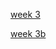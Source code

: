 [week 3](https://medium.com/@ufkenedy/my-journey-into-the-world-of-markdown-week-3-with-arewa-datascience-fellowship-b3cbc94f34cf)

[week 3b](https://medium.com/@ufkenedy/week-3b-recap-diving-into-vscode-for-data-science-9bd3d9e1d4c9)

